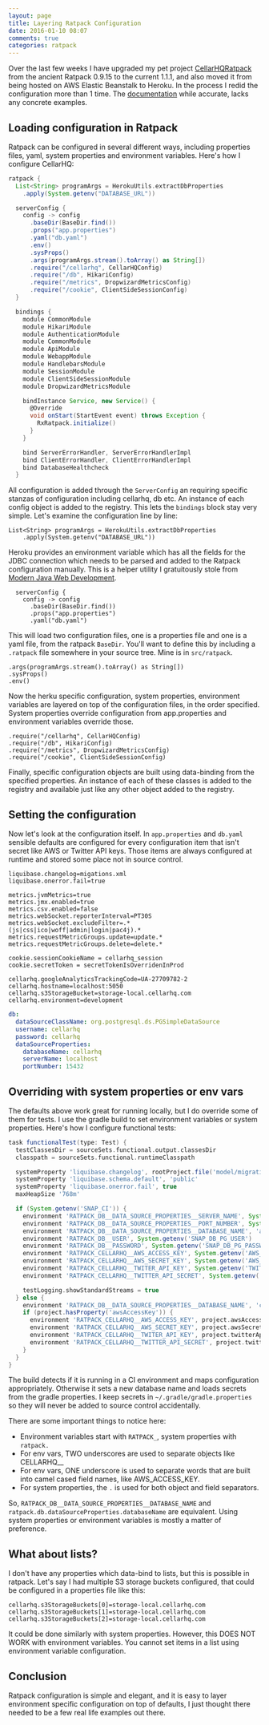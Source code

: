 ```yaml
---
layout: page
title: Layering Ratpack Configuration
date: 2016-01-10 08:07
comments: true
categories: ratpack
---
```


Over the last few weeks I have upgraded my pet project [CellarHQRatpack](https://github.com/CellarHQ/cellarhq.com) from the ancient Ratpack 0.9.15 to the current 1.1.1, and also moved it from being hosted on AWS Elastic Beanstalk to Heroku. In the process I redid the configuration more than 1 time. The [documentation](https://ratpack.io/manual/current/config.html#quick_start) while accurate, lacks any concrete examples. 

## Loading configuration in Ratpack

Ratpack can be configured in several different ways, including properties files, yaml, system properties and environment variables. Here's how I configure CellarHQ:

```groovy
ratpack {
  List<String> programArgs = HerokuUtils.extractDbProperties
    .apply(System.getenv("DATABASE_URL"))

  serverConfig {
    config -> config
      .baseDir(BaseDir.find())
      .props("app.properties")
      .yaml("db.yaml")
      .env()
      .sysProps()
      .args(programArgs.stream().toArray() as String[])
      .require("/cellarhq", CellarHQConfig)
      .require("/db", HikariConfig)
      .require("/metrics", DropwizardMetricsConfig)
      .require("/cookie", ClientSideSessionConfig)
  }

  bindings {
    module CommonModule
    module HikariModule
    module AuthenticationModule
    module CommonModule
    module ApiModule
    module WebappModule
    module HandlebarsModule
    module SessionModule
    module ClientSideSessionModule
    module DropwizardMetricsModule

    bindInstance Service, new Service() {
      @Override
      void onStart(StartEvent event) throws Exception {
        RxRatpack.initialize()
      }
    }

    bind ServerErrorHandler, ServerErrorHandlerImpl
    bind ClientErrorHandler, ClientErrorHandlerImpl
    bind DatabaseHealthcheck
  }
```

All configuration is added through the ```ServerConfig``` an requiring specific stanzas of configuration including cellarhq, db etc. An instance of each config object is added to the registry. This lets the ```bindings``` block stay very simple. Let's examine the configuration line by line:

```
List<String> programArgs = HerokuUtils.extractDbProperties
    .apply(System.getenv("DATABASE_URL"))
```

Heroku provides an environment variable which has all the fields for the JDBC connection which needs to be parsed and added to the Ratpack configuration manually. This is a helper utility I gratuitously stole from [Modern Java Web Development](https://github.com/danhyun/modern-java-web). 

```
  serverConfig {
    config -> config
      .baseDir(BaseDir.find())
      .props("app.properties")
      .yaml("db.yaml")
```

This will load two configuration files, one is a properties file and one is a yaml file, from the ratpack `BaseDir`. You'll want to define this by including a `.ratpack` file somewhere in your source tree. Mine is in `src/ratpack`. 

```
.args(programArgs.stream().toArray() as String[])
.sysProps()
.env()      
```

Now the herku specific configuration, system properties, environment variables are layered on top of the configuration files, in the order specified.  System properties override configuration from app.properties and environment variables override those.

```      
.require("/cellarhq", CellarHQConfig)
.require("/db", HikariConfig)
.require("/metrics", DropwizardMetricsConfig)
.require("/cookie", ClientSideSessionConfig)
```

Finally, specific configuration objects are built using data-binding from the specified properties. An instance of each of these classes is added to the registry and available just like any other object added to the registry.

## Setting the configuration

Now let's look at the configuration itself. In `app.properties` and `db.yaml` sensible defaults are configured for every configuration item that isn't secret like AWS or Twitter API keys. Those items are always configured at runtime and stored some place not in source control. 

```
liquibase.changelog=migations.xml
liquibase.onerror.fail=true

metrics.jvmMetrics=true
metrics.jmx.enabled=true
metrics.csv.enabled=false
metrics.webSocket.reporterInterval=PT30S
metrics.webSocket.excludeFilter=.*(js|css|ico|woff|admin|login|pac4j).*
metrics.requestMetricGroups.update=update.*
metrics.requestMetricGroups.delete=delete.*

cookie.sessionCookieName = cellarhq_session
cookie.secretToken = secretTokenIsOverridenInProd

cellarhq.googleAnalyticsTrackingCode=UA-27709782-2
cellarhq.hostname=localhost:5050
cellarhq.s3StorageBucket=storage-local.cellarhq.com
cellarhq.environment=development
```

```yaml
db:
  dataSourceClassName: org.postgresql.ds.PGSimpleDataSource
  username: cellarhq
  password: cellarhq
  dataSourceProperties:
    databaseName: cellarhq
    serverName: localhost
    portNumber: 15432
```

## Overriding with system properties or env vars

The defaults above work great for running locally, but I do override some of them for tests. I use the gradle build to set environment variables or system properties. Here's how I configure functional tests:

```groovy
task functionalTest(type: Test) {
  testClassesDir = sourceSets.functional.output.classesDir
  classpath = sourceSets.functional.runtimeClasspath

  systemProperty 'liquibase.changelog', rootProject.file('model/migrations/migrations.xml').canonicalPath
  systemProperty 'liquibase.schema.default', 'public'
  systemProperty 'liquibase.onerror.fail', true
  maxHeapSize '768m'

  if (System.getenv('SNAP_CI')) {
    environment 'RATPACK_DB__DATA_SOURCE_PROPERTIES__SERVER_NAME', System.getenv('SNAP_DB_PG_HOST')
    environment 'RATPACK_DB__DATA_SOURCE_PROPERTIES__PORT_NUMBER', System.getenv('SNAP_DB_PG_PORT')
    environment 'RATPACK_DB__DATA_SOURCE_PROPERTIES__DATABASE_NAME', 'app_test'
    environment 'RATPACK_DB__USER', System.getenv('SNAP_DB_PG_USER')
    environment 'RATPACK_DB__PASSWORD', System.getenv('SNAP_DB_PG_PASSWORD')
    environment 'RATPACK_CELLARHQ__AWS_ACCESS_KEY', System.getenv('AWS_ACCESS_KEY') ?: 'BAD_KEY'
    environment 'RATPACK_CELLARHQ__AWS_SECRET_KEY', System.getenv('AWS_SECRET_KEY') ?: 'BAD_KEY'
    environment 'RATPACK_CELLARHQ__TWITER_API_KEY', System.getenv('TWITTER_API_TOKEN') ?: 'BAD_KEY'
    environment 'RATPACK_CELLARHQ__TWITTER_API_SECRET', System.getenv('TWITTER_API_SECRET') ?: 'BAD_KEY'

    testLogging.showStandardStreams = true
  } else {
    environment 'RATPACK_DB__DATA_SOURCE_PROPERTIES__DATABASE_NAME', 'cellarhq_testing'
    if (project.hasProperty('awsAccessKey')) {
      environment 'RATPACK_CELLARHQ__AWS_ACCESS_KEY', project.awsAccessKey
      environment 'RATPACK_CELLARHQ__AWS_SECRET_KEY', project.awsSecretKey
      environment 'RATPACK_CELLARHQ__TWITER_API_KEY', project.twitterApiKey
      environment 'RATPACK_CELLARHQ__TWITTER_API_SECRET', project.twitterApiSecret
    }
  }
}
```

The build detects if it is running in a CI environment and maps configuration appropriately. Otherwise it sets a new database name and loads secrets from the gradle properties. I keep secrets in `~/.gradle/gradle.properties` so they will never be added to source control accidentally.

There are some important things to notice here:

* Environment variables start with `RATPACK_`, system properties with `ratpack.`
* For env vars, TWO underscores are used to separate objects like CELLARHQ__
* For env vars, ONE underscore is used to separate words that are built into camel cased field names, like AWS_ACCESS_KEY.
* For system properties, the `.` is used for both object and field separators.

So, `RATPACK_DB__DATA_SOURCE_PROPERTIES__DATABASE_NAME` and `ratpack.db.dataSourceProperties.databaseName` are equivalent. Using system properties or environment variables is mostly a matter of preference.

## What about lists?

I don't have any properties which data-bind to lists, but this is possible in ratpack. Let's say I had multiple S3 storage buckets configured, that could be configured in a properties file like this:

```
cellarhq.s3StorageBuckets[0]=storage-local.cellarhq.com
cellarhq.s3StorageBuckets[1]=storage-local.cellarhq.com
cellarhq.s3StorageBuckets[2]=storage-local.cellarhq.com
```

It could be done similarly with system properties. However, this DOES NOT WORK with environment variables. You cannot set items in a list using environment variable configuration.

## Conclusion

Ratpack configuration is simple and elegant, and it is easy to layer environment specific configuration on top of defaults, I just thought there needed to be a few real life examples out there. 



